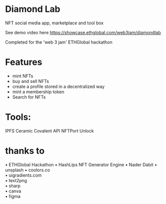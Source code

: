 # Diamond Lab

NFT social media app, marketplace and tool box

See demo video here https://showcase.ethglobal.com/web3jam/diamondlab

Completed for the 'web 3 jam' ETHGlobal hackathon

# Features

- mint NFTs
- buy and sell NFTs
- create a profile stored in a decentralized way
- mint a membership token
- Search for NFTs 

# Tools:

IPFS
Ceramic
Covalent API
NFTPort
Unlock

# thanks to

• ETHGlobal Hackathon
• HashLips NFT Generator Engine
• Nader Dabit
• unsplash
• coolors.co                       
• uigradients.com                       
• text2png                       
• sharp                       
• canva                       
• figma

